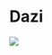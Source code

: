 # Dazi
![](https://cdn.discordapp.com/attachments/1217583259911852072/1238923376316256277/Untitled322_20240511143837.png?ex=66410cce&is=663fbb4e&hm=92f47d68072cdcd2aa29d7a7e1909fd93812b9a82905a4fc3b6e2e565e84bb72&)
